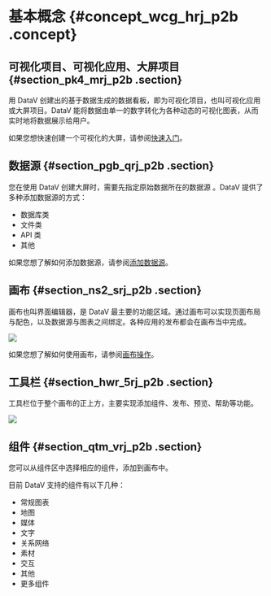 # 基本概念 {#concept_wcg_hrj_p2b .concept}

## 可视化项目、可视化应用、大屏项目 {#section_pk4_mrj_p2b .section}

用 DataV 创建出的基于数据生成的数据看板，即为可视化项目，也叫可视化应用或大屏项目。DataV 能将数据由单一的数字转化为各种动态的可视化图表，从而实时地将数据展示给用户。

如果您想快速创建一个可视化的大屏，请参阅[快速入门](../../../../cn.zh-CN/快速入门/制作大屏（模板篇）/创建可视化应用.md#)。

## 数据源 {#section_pgb_qrj_p2b .section}

您在使用 DataV 创建大屏时，需要先指定原始数据所在的数据源 。DataV 提供了多种添加数据源的方式：

-   数据库类
-   文件类
-   API 类
-   其他

如果您想了解如何添加数据源，请参阅[添加数据源](../../../../cn.zh-CN/用户指南/管理数据源/添加数据源/添加数据源概述.md#)。

## 画布 {#section_ns2_srj_p2b .section}

画布也叫界面编辑器，是 DataV 最主要的功能区域。通过画布可以实现页面布局与配色，以及数据源与图表之间绑定。各种应用的发布都会在画布当中完成。

![](http://static-aliyun-doc.oss-cn-hangzhou.aliyuncs.com/assets/img/16516/15343254197718_zh-CN.png)

如果您想了解如何使用画布，请参阅[画布操作](../../../../cn.zh-CN/用户指南/管理界面编辑器/画布编辑/组件布局.md#)。

## 工具栏 {#section_hwr_5rj_p2b .section}

工具栏位于整个画布的正上方，主要实现添加组件、发布、预览、帮助等功能。

![](http://static-aliyun-doc.oss-cn-hangzhou.aliyuncs.com/assets/img/16516/15343254197719_zh-CN.png)

## 组件 {#section_qtm_vrj_p2b .section}

您可以从组件区中选择相应的组件，添加到画布中。

目前 DataV 支持的组件有以下几种：

-   常规图表
-   地图
-   媒体
-   文字
-   关系网络
-   素材
-   交互
-   其他
-   更多组件

